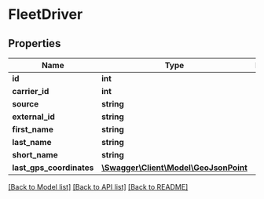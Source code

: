 # FleetDriver

## Properties
Name | Type | Description | Notes
------------ | ------------- | ------------- | -------------
**id** | **int** |  | [optional] 
**carrier_id** | **int** |  | [optional] 
**source** | **string** |  | [optional] 
**external_id** | **string** |  | [optional] 
**first_name** | **string** |  | [optional] 
**last_name** | **string** |  | [optional] 
**short_name** | **string** |  | [optional] 
**last_gps_coordinates** | [**\Swagger\Client\Model\GeoJsonPoint**](GeoJsonPoint.md) |  | [optional] 

[[Back to Model list]](../README.md#documentation-for-models) [[Back to API list]](../README.md#documentation-for-api-endpoints) [[Back to README]](../README.md)


